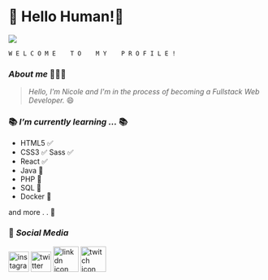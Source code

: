 # 👋 Hello Human!👾


![](https://i.imgur.com/zGz6Djz.gif)

    W E L C O M E    T O    M Y    P R O F I L E !   
### *About me* 👩🏻‍💻
> *Hello, I'm Nicole and I'm in the process of becoming a Fullstack Web Developer.* 😄

### 📚 *I’m currently learning ...* 📚
-  HTML5 ✅
-  CSS3 ✅ Sass ✅
- React ✅
- Java 📝️
- PHP 📝
- SQL 📝
- Docker 📝

and more . . 📝 

### 📱 *Social Media*
<a href="https://instagram.com/mabi_chuan" target="_blank"> <img src="https://i.imgur.com/srDXF9b.png"
alt="instagram icn" height="40" width="40"/></a>
<a href="https://twitter.com/mabi_chuan/" target="_blank"><img src="https://i.imgur.com/ImIuJoi.png"
alt="twitter icn" height="40" width="40"/></a>
<a href="https://www.linkedin.com/in/marvie-nicole-uy-281b65171/"  target="_blank"><img src="https://i.imgur.com/bPt2pH3.png"
alt="linkdn icon" height="50" width="50"/></a>
<a href="#"  target="https://www.twitch.tv/mabi_chuan"> <img src="https://i.imgur.com/gBUbxTM.png"
alt="twitch icon" height="50" width="50"/></a>

     

